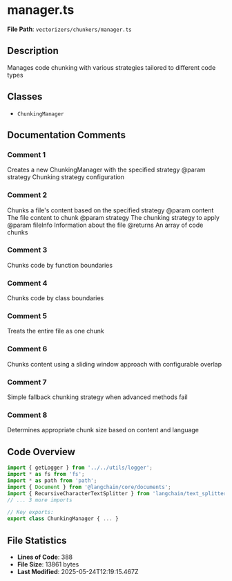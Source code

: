 # manager.ts

**File Path**: `vectorizers/chunkers/manager.ts`

## Description

Manages code chunking with various strategies tailored to different code types

## Classes

- `ChunkingManager`

## Documentation Comments

### Comment 1

Creates a new ChunkingManager with the specified strategy
 @param strategy Chunking strategy configuration

### Comment 2

Chunks a file's content based on the specified strategy
 @param content The file content to chunk
 @param strategy The chunking strategy to apply
 @param fileInfo Information about the file
 @returns An array of code chunks

### Comment 3

Chunks code by function boundaries

### Comment 4

Chunks code by class boundaries

### Comment 5

Treats the entire file as one chunk

### Comment 6

Chunks content using a sliding window approach with configurable overlap

### Comment 7

Simple fallback chunking strategy when advanced methods fail

### Comment 8

Determines appropriate chunk size based on content and language

## Code Overview

```typescript
import { getLogger } from '../../utils/logger';
import * as fs from 'fs';
import * as path from 'path';
import { Document } from '@langchain/core/documents';
import { RecursiveCharacterTextSplitter } from 'langchain/text_splitter';
// ... 3 more imports

// Key exports:
export class ChunkingManager { ... }
```

## File Statistics

- **Lines of Code**: 388
- **File Size**: 13861 bytes
- **Last Modified**: 2025-05-24T12:19:15.467Z

